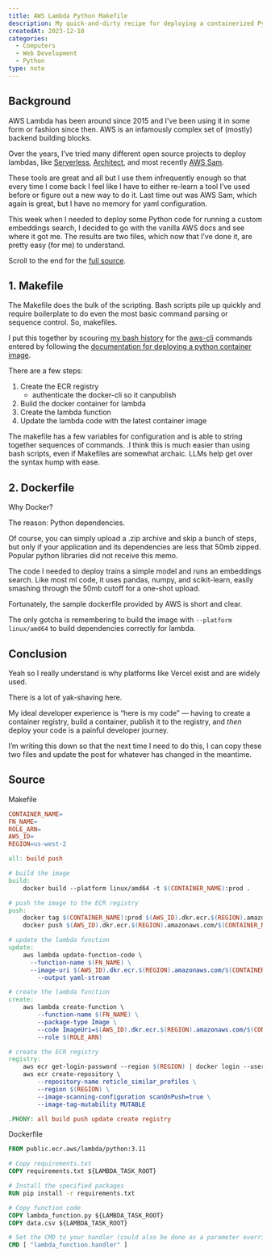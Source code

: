 ```yaml
---
title: AWS Lambda Python Makefile
description: My quick-and-dirty recipe for deploying a containerized Python app to AWS Lambda
createdAt: 2023-12-10
categories:
  - Computers
  - Web Development
  - Python
type: note
---
```


## Background

AWS Lambda has been around since 2015 and I've been using it in some form or fashion since then. AWS is an infamously complex set of (mostly) backend building blocks.

Over the years, I’ve tried many different open source projects to deploy lambdas, like [Serverless](https://www.serverless.com/), [Architect](https://arc.codes/docs/en/get-started/quickstart), and most recently [AWS Sam](https://docs.aws.amazon.com/serverless-application-model/latest/developerguide/what-is-sam.html).

These tools are great and all but I use them infrequently enough so that every time I come back I feel like I have to either re-learn a tool I’ve used before or figure out a new way to do it. Last time out was AWS Sam, which again is great, but I have no memory for yaml configuration.

This week when I needed to deploy some Python code for running a custom embeddings search, I decided to go with the vanilla AWS docs and see where it got me. The results are two files, which now that I’ve done it, are pretty easy (for me) to understand.

Scroll to the end for the [full source](#source).

## 1. Makefile

The Makefile does the bulk of the scripting. Bash scripts pile up quickly and require boilerplate to do even the most basic command parsing or sequence control. So, makefiles.

I put this together by scouring [my bash history](https://atuin.sh/) for the [aws-cli](https://aws.amazon.com/cli/) commands entered by following the [documentation for deploying a python container image](https://docs.aws.amazon.com/lambda/latest/dg/python-image.html).

There are a few steps:

1. Create the ECR registry
   - authenticate the docker-cli so it canpublish
2. Build the docker container for lambda
3. Create the lambda function
4. Update the lambda code with the latest container image

The makefile has a few variables for configuration and is able to string together sequences of commands. .I think this is much easier than using bash scripts, even if Makefiles are somewhat archaic. LLMs help get over the syntax hump with ease.

## 2. Dockerfile

Why Docker?

The reason: Python dependencies.

Of course, you can simply upload a .zip archive and skip a bunch of steps, but only if your application and its dependencies are less that 50mb zipped. Popular python libraries did not receive this memo.

The code I needed to deploy trains a simple model and runs an embeddings search. Like most ml code, it uses pandas, numpy, and scikit-learn, easily smashing through the 50mb cutoff for a one-shot upload.

Fortunately, the sample dockerfile provided by AWS is short and clear.

The only gotcha is remembering to build the image with `--platform linux/amd64` to build dependencies correctly for lambda.

## Conclusion

Yeah so I really understand is why platforms like Vercel exist and are widely used.

There is a lot of yak-shaving here.

My ideal developer experience is “here is my code” — having to create a container registry, build a container, publish it to the registry, and _then_ deploy your code is a painful developer journey.

I’m writing this down so that the next time I need to do this, I can copy these two files and update the post for whatever has changed in the meantime.

## Source

Makefile

```makefile
CONTAINER_NAME=
FN_NAME=
ROLE_ARN=
AWS_ID=
REGION=us-west-2

all: build push

# build the image
build:
	docker build --platform linux/amd64 -t $(CONTAINER_NAME):prod .

# push the image to the ECR registry
push:
	docker tag $(CONTAINER_NAME):prod $(AWS_ID).dkr.ecr.$(REGION).amazonaws.com/$(CONTAINER_NAME):latest
	docker push $(AWS_ID).dkr.ecr.$(REGION).amazonaws.com/$(CONTAINER_NAME):latest

# update the lambda function
update:
	aws lambda update-function-code \
	  --function-name $(FN_NAME) \
	  --image-uri $(AWS_ID).dkr.ecr.$(REGION).amazonaws.com/$(CONTAINER_NAME):latest \
		--output yaml-stream

# create the lambda function
create:
	aws lambda create-function \
		--function-name $(FN_NAME) \
		--package-type Image \
		--code ImageUri=$(AWS_ID).dkr.ecr.$(REGION).amazonaws.com/$(CONTAINER_NAME):latest \
		--role $(ROLE_ARN)

# create the ECR registry
registry:
	aws ecr get-login-password --region $(REGION) | docker login --username AWS --password-stdin $(AWS_ID).dkr.ecr.$(REGION).amazonaws.com
	aws ecr create-repository \
		--repository-name reticle_similar_profiles \
		--region $(REGION) \
		--image-scanning-configuration scanOnPush=true \
		--image-tag-mutability MUTABLE

.PHONY: all build push update create registry
```

Dockerfile

```dockerfile
FROM public.ecr.aws/lambda/python:3.11

# Copy requirements.txt
COPY requirements.txt ${LAMBDA_TASK_ROOT}

# Install the specified packages
RUN pip install -r requirements.txt

# Copy function code
COPY lambda_function.py ${LAMBDA_TASK_ROOT}
COPY data.csv ${LAMBDA_TASK_ROOT}

# Set the CMD to your handler (could also be done as a parameter override outside of the Dockerfile)
CMD [ "lambda_function.handler" ]
```
